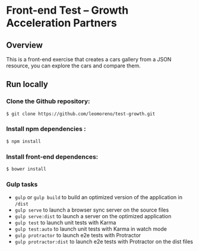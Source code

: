 # Front-end Test – Growth Acceleration Partners

## Overview

This is a front-end exercise that creates a cars gallery from a JSON resource, you can explore the cars and compare them.

## Run locally

### Clone the **Github** repository:

```sh
$ git clone https://github.com/leomoreno/test-growth.git
```

### Install npm dependencies :

```sh
$ npm install
```

###  Install front-end dependences:

```sh
$ bower install
```

### Gulp tasks

* `gulp` or `gulp build` to build an optimized version of the application in `/dist`
* `gulp serve` to launch a browser sync server on the source files
* `gulp serve:dist` to launch a server on the optimized application
* `gulp test` to launch unit tests with Karma
* `gulp test:auto` to launch unit tests with Karma in watch mode
* `gulp protractor` to launch e2e tests with Protractor
* `gulp protractor:dist` to launch e2e tests with Protractor on the dist files
